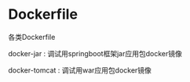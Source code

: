# Dockerfile
各类Dockerfile

<p>docker-jar : 调试用springboot框架jar应用包docker镜像
<p>docker-tomcat : 调试用war应用包docker镜像
